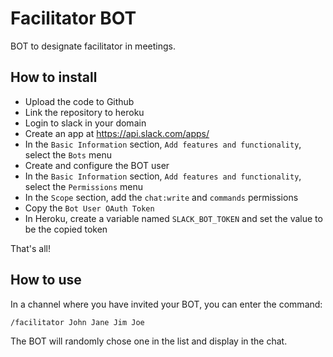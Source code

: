 # Facilitator BOT
BOT to designate facilitator in meetings.

## How to install

- Upload the code to Github
- Link the repository to heroku
- Login to slack in your domain
- Create an app at https://api.slack.com/apps/
- In the `Basic Information` section, `Add features and functionality`, select the `Bots` menu
- Create and configure the BOT user
- In the `Basic Information` section, `Add features and functionality`, select the `Permissions` menu
- In the `Scope` section, add the `chat:write` and `commands` permissions
- Copy the `Bot User OAuth Token`
- In Heroku, create a variable named `SLACK_BOT_TOKEN` and set the value to be the copied token

That's all!

## How to use

In a channel where you have invited your BOT, you can enter the command:
```
/facilitator John Jane Jim Joe
```
The BOT will randomly chose one in the list and display in the chat.